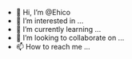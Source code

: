 - 👋 Hi, I’m @Ehico
- 👀 I’m interested in ...
- 🌱 I’m currently learning ...
- 💞️ I’m looking to collaborate on ...
- 📫 How to reach me ...

<!---
Ehico/Ehico is a ✨ special ✨ repository because its `README.md` (this file) appears on your GitHub profile.
You can click the Preview link to take a look at your changes.
--->
